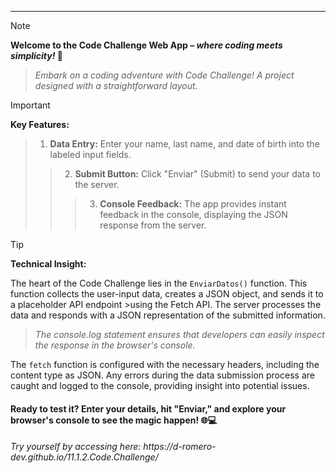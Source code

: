 ----------------------------------------------------------------
>[!NOTE]
>**Welcome to the Code Challenge Web App – *where coding meets simplicity!* 🚀**
>>*Embark on a coding adventure with Code Challenge! A project designed with a straightforward layout.*

>[!IMPORTANT]
>**Key Features:**
>>1. **Data Entry:** Enter your name, last name, and date of birth into the labeled input fields.
>>>2. **Submit Button:** Click "Enviar" (Submit) to send your data to the server.
>>>>3. **Console Feedback:** The app provides instant feedback in the console, displaying the JSON response from the server.

>[!TIP]
>**Technical Insight:**
>>
>The heart of the Code Challenge lies in the `EnviarDatos()` function. This function collects the user-input data, creates a JSON object, and sends it to a placeholder API endpoint >using the Fetch API. The server processes the data and responds with a JSON representation of the submitted information.
>>*The console.log statement ensures that developers can easily inspect the response in the browser's console.*
>
>The `fetch` function is configured with the necessary headers, including the content type as JSON. Any errors during the data submission process are caught and logged to the console, providing insight into potential issues.

<h4>Ready to test it? Enter your details, hit "Enviar," and explore your browser's console to see the magic happen! 🌐💻</h4>


<h6><i>Try yourself by accessing here: https://d-romero-dev.github.io/11.1.2.Code.Challenge/</i></h6>
